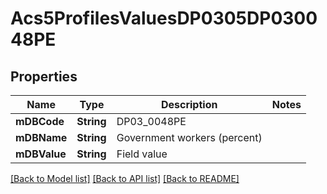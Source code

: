 # Acs5ProfilesValuesDP0305DP030048PE

## Properties
Name | Type | Description | Notes
------------ | ------------- | ------------- | -------------
**mDBCode** | **String** | DP03_0048PE | 
**mDBName** | **String** | Government workers (percent) | 
**mDBValue** | **String** | Field value | 

[[Back to Model list]](../README.md#documentation-for-models) [[Back to API list]](../README.md#documentation-for-api-endpoints) [[Back to README]](../README.md)


